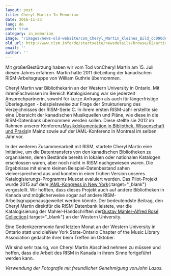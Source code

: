```yaml
---
layout: post
title: Cheryl Martin In Memoriam
date: 2016-11-23
lang: de
post: true
category: in_memoriam
image: "/images/news-old-website/csm_Cheryl_Martin_kleines_Bild_cc090deb95.jpg"
old_url: http://www.rism.info/de/startseite/newsdetails/browse/62/article/64/cheryl-martin-in-memoriam.html
email: ''
author: ''
---
```



Mit großerBestürzung haben wir vom Tod vonCheryl Martin am 15. Juli diesen Jahres erfahren. Martin hatte 2011 dieLeitung der kanadischen RISM-Arbeitsgruppe von William Guthrie übernommen.

Cheryl Martin war Bibliothekarin an der Western University in Ontario. Mit ihremFachwissen im Bereich Katalogisierung war sie jederzeit Ansprechpartnerin, sowohl für kurze Anfragen als auch für längerfristige Überlegungen - beispielsweise zur Frage der Strukturierung des Verzeichnisses der RISM-Serie C. In ihrem ersten RISM-Jahr erstellte sie eine Übersicht der kanadischen Musikquellen und Pläne, wie diese in die RISM-Datenbank übernommen werden sollen. Diese stellte sie 2012 im Rahmen unserer Konferenz[Musikdokumentation in Bibliothek, Wissenschaft und Praxis](/de/publikationen/konferenz-2012.html#c2371)in Mainz sowie auf der IAML-Konferenz in Montreal im selben Jahr vor.

In der weiteren Zusammenarbeit mit RISM, startete Cheryl Martin eine Initiative, um die Datentransfers von den kanadischen Bibliotheken zu organisieren, deren Bestände bereits in lokalen oder nationalen Katalogen erschlossen waren, aber noch nicht in RISM nachgewiesen waren. Die Ergebnisse mit einem kleinen Beispiel-Datenbestand sahen vielversprechend aus und konnten in einer frühen Version unseres Katalogisierungs-Programms Muscat evaluiert werden. Das Pilot-Projekt wurde 2015 auf dem [IAML-Kongress in New York](http://www.iaml.info/de/congresses/2015-iamlims-new-york){:target="_blank"} vorgestellt. Wir hofften, dass dieses Projekt auch auf andere Bibliotheken in Kanada und möglicherweise sogar auf andere RISM-Arbeitsgruppenausgeweitet werden könnte. Der bedeutendste Beitrag, den Cheryl Martin direktfür die RISM-Datenbank leistete, war die Katalogisierung der Mahler-Handschriften der[Gustav Mahler-Alfred Rosé Collection](/library_stocks/2016/01/11/rism-modern-monday-music-manuscripts-in-the-gustav.html){:target="_blank"} an der Western University.

Eine Gedenkzeremonie fand letzten Monat an der Western University in Ontario statt und dieNew York State-Ontario Chapter of the Music Library Association gedachte ihrer beim Treffen im Oktober.

Wir sind sehr traurig, von Cheryl Martin Abschied nehmen zu müssen und hoffen, dass die Arbeit des RISM in Kanada in ihrem Sinne fortgeführt werden kann.

_Verwendung der Fotografie mit freundlicher Genehmigung vonJohn Lazos._

<script type="text/javascript">var switchTo5x=true;</script><script type="text/javascript" src="http://w.sharethis.com/button/buttons.js"></script><script type="text/javascript">stLight.options({publisher: "9b601438-1ce1-49d8-bfd7-9cff5df54c17", doNotHash: false, doNotCopy: false, hashAddressBar: false});</script>




